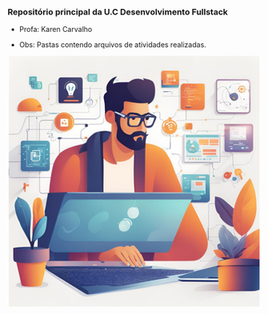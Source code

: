 ### Repositório principal da U.C Desenvolvimento Fullstack
- Profa: Karen Carvalho
* Obs: Pastas contendo arquivos de atividades realizadas.

![Dev Fullstack](assets/images/icon-fullstack.jpg)
